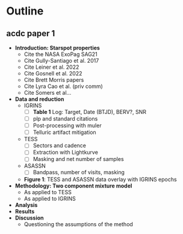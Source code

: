 # Outline

## acdc paper 1

- **Introduction: Starspot properties**
  - Cite the NASA ExoPag SAG21
  - Cite Gully-Santiago et al. 2017
  - Cite Leiner et al. 2022
  - Cite Gosnell et al. 2022
  - Cite Brett Morris papers
  - Cite Lyra Cao et al. (priv comm)
  - Cite Somers et al...
- **Data and reduction**
  - IGRINS
    - [ ] **Table 1** Log: Target, Date (BTJD), BERV?, SNR
    - [ ] plp and standard citations
    - [ ] Post-processing with muler
    - [ ] Telluric artifact mitigation
  - TESS
    - [ ] Sectors and cadence
    - [ ] Extraction with Lightkurve
    - [ ] Masking and net number of samples
  - ASASSN
    - [ ] Bandpass, number of visits, masking
  - **Figure 1**: TESS and ASASSN data overlay with IGRINS epochs
- **Methodology: Two component mixture model**
  - As applied to TESS
  - As applied to IGRINS
- **Analysis**
- **Results**
- **Discussion**
  - Questioning the assumptions of the method
